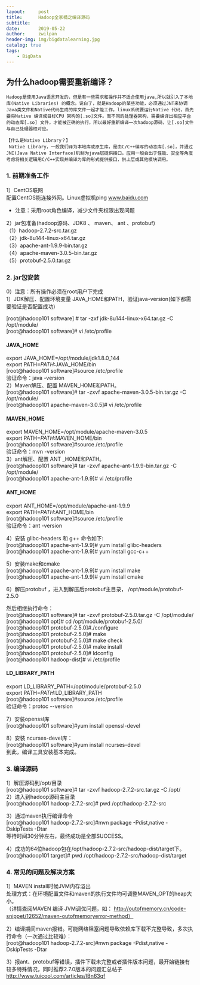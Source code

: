 ```yaml
---
layout:     post
title:      Hadoop全家桶之编译源码
subtitle:   
date:       2019-05-22
author:     zwilpan
header-img: img/bigdatalearning.jpg
catalog: true
tags:
    - BigData
---
```


 ## 为什么hadoop需要重新编译？
 

	Hadoop是使用Java语言开发的，但是有一些需求和操作并不适合使用java,所以就引入了本地库(Native Libraries) 的概念。说白了，就是Hadoop的某些功能，必须通过JNT来协调Java类文件和Native代码生成的库文件一起才能工作。linux系统要运行Native 代码，首先要将Native 编译成目标CPU 架构的[.so]文件。而不同的处理器架构，需要编译出相应平台的动态库[.so] 文件，才能被正确的执行，所以最好重新编译一次hadoop源码，让[.so]文件与自己处理器相对应。

	【什么是Native Library？】 
     Native Library，一般我们译为本地库或原生库，是由C/C++编写的动态库[.so]，并通过JNI(Java Native Interface)机制为java层提供接口。应用一般会出于性能、安全等角度考虑将相关逻辑用C/C++实现并编译为库的形式提供接口，供上层或其他模块调用。

### 1. 前期准备工作  

1）CentOS联网   
配置CentOS能连接外网。Linux虚拟机ping www.baidu.com   
+ 注意：采用root角色编译，减少文件夹权限出现问题

2）jar包准备(hadoop源码、JDK8 、 maven、 ant 、protobuf)  
（1）hadoop-2.7.2-src.tar.gz  
（2）jdk-8u144-linux-x64.tar.gz  
（3）apache-ant-1.9.9-bin.tar.gz  
（4）apache-maven-3.0.5-bin.tar.gz  
（5）protobuf-2.5.0.tar.gz  

### 2. jar包安装  
0）注意：所有操作必须在root用户下完成  
1）JDK解压、配置环境变量 JAVA_HOME和PATH，验证java-version(如下都需要验证是否配置成功)  

[root@hadoop101 software] # tar -zxf    jdk-8u144-linux-x64.tar.gz -C /opt/module/  
[root@hadoop101 software]# vi /etc/profile  

#### JAVA_HOME
export JAVA_HOME=/opt/module/jdk1.8.0_144  
export PATH=$PATH:$JAVA_HOME/bin  
[root@hadoop101 software]#source /etc/profile  
验证命令：java -version  
2）Maven解压、配置  MAVEN_HOME和PATH。  
[root@hadoop101 software]# tar -zxvf   apache-maven-3.0.5-bin.tar.gz -C /opt/module/  
[root@hadoop101 apache-maven-3.0.5]#  vi /etc/profile  

#### MAVEN_HOME
export MAVEN_HOME=/opt/module/apache-maven-3.0.5  
export PATH=$PATH:$MAVEN_HOME/bin  
[root@hadoop101 software]#source /etc/profile  
验证命令：mvn -version  
3）ant解压、配置  ANT _HOME和PATH。  
[root@hadoop101 software]# tar -zxvf   apache-ant-1.9.9-bin.tar.gz -C /opt/module/  
[root@hadoop101 apache-ant-1.9.9]# vi /etc/profile  

#### ANT_HOME
export ANT_HOME=/opt/module/apache-ant-1.9.9  
export PATH=$PATH:$ANT_HOME/bin  
[root@hadoop101 software]#source /etc/profile  
验证命令：ant -version  

4）安装  glibc-headers 和  g++  命令如下:   
[root@hadoop101 apache-ant-1.9.9]# yum install   glibc-headers
[root@hadoop101 apache-ant-1.9.9]# yum install gcc-c++  

5）安装make和cmake  
[root@hadoop101 apache-ant-1.9.9]# yum install make  
[root@hadoop101 apache-ant-1.9.9]# yum install cmake  

6）解压protobuf ，进入到解压后protobuf主目录，  /opt/module/protobuf-2.5.0  

然后相继执行命令：  
[root@hadoop101 software]# tar -zxvf protobuf-2.5.0.tar.gz -C /opt/module/  
[root@hadoop101 opt]# cd /opt/module/protobuf-2.5.0/  
[root@hadoop101 protobuf-2.5.0]#./configure   
[root@hadoop101 protobuf-2.5.0]# make   
[root@hadoop101 protobuf-2.5.0]# make check   
[root@hadoop101 protobuf-2.5.0]# make install   
[root@hadoop101 protobuf-2.5.0]# ldconfig   
[root@hadoop101 hadoop-dist]# vi /etc/profile  

#### LD_LIBRARY_PATH
export LD_LIBRARY_PATH=/opt/module/protobuf-2.5.0  
export PATH=$PATH:$LD_LIBRARY_PATH  
[root@hadoop101 software]#source /etc/profile  
验证命令：protoc --version  

7）安装openssl库  
[root@hadoop101 software]#yum install openssl-devel  

8）安装 ncurses-devel库：  
[root@hadoop101 software]#yum install ncurses-devel  
到此，编译工具安装基本完成。  

### 3. 编译源码  
1）解压源码到/opt/目录  
[root@hadoop101 software]# tar -zxvf   hadoop-2.7.2-src.tar.gz -C /opt/  
2）进入到hadoop源码主目录  
[root@hadoop101 hadoop-2.7.2-src]# pwd
/opt/hadoop-2.7.2-src  

3）通过maven执行编译命令  
[root@hadoop101 hadoop-2.7.2-src]#mvn package -Pdist,native -DskipTests -Dtar  
等待时间30分钟左右，最终成功是全部SUCCESS。
 
4）成功的64位hadoop包在/opt/hadoop-2.7.2-src/hadoop-dist/target下。
[root@hadoop101 target]# pwd
/opt/hadoop-2.7.2-src/hadoop-dist/target

### 4. 常见的问题及解决方案  
1）MAVEN install时候JVM内存溢出  
处理方式：在环境配置文件和maven的执行文件均可调整MAVEN_OPT的heap大小。    
（详情查阅MAVEN 编译 JVM调优问题，如：  http://outofmemory.cn/code-snippet/12652/maven-outofmemoryerror-method）

2）编译期间maven报错。可能网络阻塞问题导致依赖库下载不完整导致，多次执行命令（一次通过比较难）：  
[root@hadoop101 hadoop-2.7.2-src]#mvn package -Pdist,native -DskipTests -Dtar

3）报ant、protobuf等错误，插件下载未完整或者插件版本问题，最开始链接有较多特殊情况，同时推荐2.7.0版本的问题汇总帖子   http://www.tuicool.com/articles/IBn63qf
